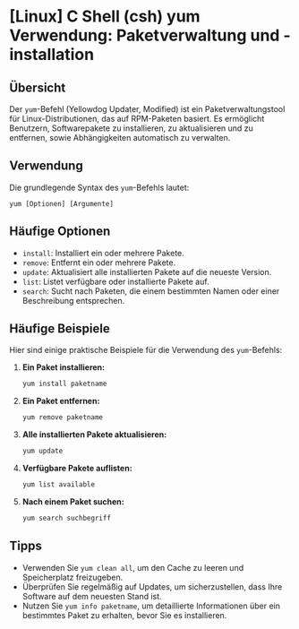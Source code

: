 # [Linux] C Shell (csh) yum Verwendung: Paketverwaltung und -installation

## Übersicht
Der `yum`-Befehl (Yellowdog Updater, Modified) ist ein Paketverwaltungstool für Linux-Distributionen, das auf RPM-Paketen basiert. Es ermöglicht Benutzern, Softwarepakete zu installieren, zu aktualisieren und zu entfernen, sowie Abhängigkeiten automatisch zu verwalten.

## Verwendung
Die grundlegende Syntax des `yum`-Befehls lautet:

```
yum [Optionen] [Argumente]
```

## Häufige Optionen
- `install`: Installiert ein oder mehrere Pakete.
- `remove`: Entfernt ein oder mehrere Pakete.
- `update`: Aktualisiert alle installierten Pakete auf die neueste Version.
- `list`: Listet verfügbare oder installierte Pakete auf.
- `search`: Sucht nach Paketen, die einem bestimmten Namen oder einer Beschreibung entsprechen.

## Häufige Beispiele
Hier sind einige praktische Beispiele für die Verwendung des `yum`-Befehls:

1. **Ein Paket installieren:**
   ```bash
   yum install paketname
   ```

2. **Ein Paket entfernen:**
   ```bash
   yum remove paketname
   ```

3. **Alle installierten Pakete aktualisieren:**
   ```bash
   yum update
   ```

4. **Verfügbare Pakete auflisten:**
   ```bash
   yum list available
   ```

5. **Nach einem Paket suchen:**
   ```bash
   yum search suchbegriff
   ```

## Tipps
- Verwenden Sie `yum clean all`, um den Cache zu leeren und Speicherplatz freizugeben.
- Überprüfen Sie regelmäßig auf Updates, um sicherzustellen, dass Ihre Software auf dem neuesten Stand ist.
- Nutzen Sie `yum info paketname`, um detaillierte Informationen über ein bestimmtes Paket zu erhalten, bevor Sie es installieren.